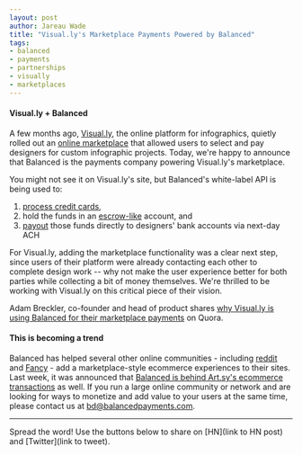 ```yaml
---
layout: post
author: Jareau Wade
title: "Visual.ly's Marketplace Payments Powered by Balanced"
tags:
- balanced
- payments
- partnerships
- visually
- marketplaces
---
```


#### Visual.ly + Balanced
A few months ago, [Visual.ly](http://visual.ly), the online platform for infographics, quietly rolled out an [online marketplace](http://visual.ly/marketplace) that allowed users to select and pay designers for custom infographic projects. Today, we're happy to announce that Balanced is the payments company powering Visual.ly's marketplace. 

You might not see it on Visual.ly's site, but Balanced's white-label API is being used to:

1. [process credit cards](https://www.balancedpayments.com/docs/api?language=bash#create-a-new-debit),
2. hold the funds in an [escrow-like](https://www.balancedpayments.com/docs/overview?language=bash#escrow) account, and 
3. [payout](https://www.balancedpayments.com/docs/api?language=bash#credit-a-new-bank-account) those funds directly to designers' bank accounts via next-day ACH

For Visual.ly, adding the marketplace functionality was a clear next step, since users of their platform were already contacting each other to complete design work -- why not make the user experience better for both parties while collecting a bit of money themselves. We're thrilled to be working with Visual.ly on this critical piece of their vision.

Adam Breckler, co-founder and head of product shares [why Visual.ly is using Balanced for their marketplace payments](http://www.quora.com/Balanced/Why-do-you-use-Balanced-for-payments/answer/Adam-Breckler) on Quora. 

#### This is becoming a trend
Balanced has helped several other online communities - including [reddit](redditgifts.com/marketplace) and [Fancy](thefancy.com) -  add a marketplace-style  ecommerce experiences to their sites. Last week, it was announced that [Balanced is behind Art.sy's ecommerce transactions](blog.balancedpayments.com/artsy-balanced) as well. If you run a large online community or network and are looking for ways to monetize and add value to your users at the same time, please contact us at bd@balancedpayments.com. 

--- 
Spread the word! Use the buttons below to share on [HN](link to HN post) and [Twitter](link to tweet).
